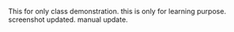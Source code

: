 This for only class demonstration.
this is only for learning purpose.
screenshot updated.
manual update.
